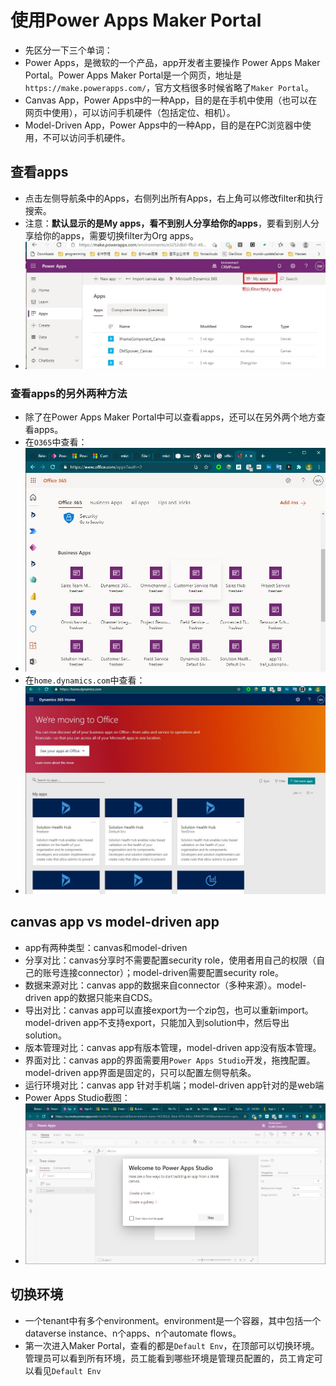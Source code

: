 # 使用Power Apps Maker Portal
+ 先区分一下三个单词：
+ Power Apps，是微软的一个产品，app开发者主要操作 Power Apps Maker Portal。Power Apps Maker Portal是一个网页，地址是`https://make.powerapps.com/`，官方文档很多时候省略了`Maker Portal`。
+ Canvas App，Power Apps中的一种App，目的是在手机中使用（也可以在网页中使用），可以访问手机硬件（包括定位、相机）。
+ Model-Driven App，Power Apps中的一种App，目的是在PC浏览器中使用，不可以访问手机硬件。

## 查看apps
+ 点击左侧导航条中的Apps，右侧列出所有Apps，右上角可以修改filter和执行搜索。
+ 注意：**默认显示的是My apps，看不到别人分享给你的apps**，要看到别人分享给你的apps，需要切换filter为Org apps。
+ ![](imgs/10My_Apps.jpg)

### 查看apps的另外两种方法
+ 除了在Power Apps Maker Portal中可以查看apps，还可以在另外两个地方查看apps。
+ 在`O365`中查看：
+ ![](imgs/20-O365.jpg)
+ 在`home.dynamics.com`中查看：
+ ![](imgs/30-home.dynamics.com.jpg)

## canvas app vs model-driven app
+ app有两种类型：canvas和model-driven
+ 分享对比：canvas分享时不需要配置security role，使用者用自己的权限（自己的账号连接connector）；model-driven需要配置security role。
+ 数据来源对比：canvas app的数据来自connector（多种来源）。model-driven app的数据只能来自CDS。
+ 导出对比：canvas app可以直接export为一个zip包，也可以重新import。model-driven app不支持export，只能加入到solution中，然后导出solution。
+ 版本管理对比：canvas app有版本管理，model-driven app没有版本管理。
+ 界面对比：canvas app的界面需要用`Power Apps Studio`开发，拖拽配置。model-driven app界面是固定的，只可以配置左侧导航条。
+ 运行环境对比：canvas app 针对手机端；model-driven app针对的是web端
+ Power Apps Studio截图：
+ ![](imgs/40-Power-Apps-Studio.jpg)

## 切换环境
+ 一个tenant中有多个environment。environment是一个容器，其中包括一个dataverse instance、n个apps、n个automate flows。
+ 第一次进入Maker Portal，查看的都是`Default Env`，在顶部可以切换环境。管理员可以看到所有环境，员工能看到哪些环境是管理员配置的，员工肯定可以看见`Default Env`